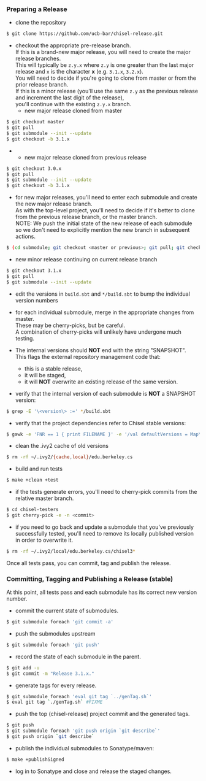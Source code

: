 ### Preparing a Release
- clone the repository
```bash
$ git clone https://github.com/ucb-bar/chisel-release.git
```
- checkout the appropriate pre-release branch. \
If this is a brand-new major release, you will need to create the major release branches. \
This will typically be `z.y.x` where `z.y` is one greater than the last major release and `x` is the character **x** (e.g. `3.1.x`, `3.2.x`). \
You will need to decide if you're going to clone from master or from the prior release branch. \
If this is a minor release (you'll use the same `z.y` as the previous release and increment the last digit of the release), \
you'll continue with the existing `z.y.x` branch.
  - new major release cloned from master
```bash
$ git checkout master
$ git pull
$ git submodule --init --update
$ git checkout -b 3.1.x
```
-
  - new major release cloned from previous release
```bash
$ git checkout 3.0.x
$ git pull
$ git submodule --init --update
$ git checkout -b 3.1.x
```
  - for new major releases, you'll need to enter each submodule and create the new major release branch. \
As with the top-level project, you'll need to decide if it's better to clone from the previous release branch, or the master branch. \
NOTE: We push the initial state of the new release of each submodule so we don't need to explicitly mention the new branch in subsequent actions.
```bash
$ (cd submodule; git checkout <master or previous>; git pull; git checkout -b <new release>; git push --set-upstream origin <new release>)
```
  - new minor release continuing on current release branch
```bash
$ git checkout 3.1.x
$ git pull
$ git submodule --init --update
```
- edit the versions in `build.sbt` and `*/build.sbt` to bump the individual version numbers
- for each individual submodule, merge in the appropriate changes from master. \
These may be cherry-picks, but be careful. \
A combination of cherry-picks will unlikely have undergone much testing.
- The internal versions should **NOT** end with the string "SNAPSHOT". \
This flags the external repository management code that:
  - this is a stable release,
  - it will be staged,
  - it will **NOT** overwrite an existing release of the same version.

- verify that the internal version of each submodule is **NOT** a SNAPSHOT version:
```bash
$ grep -E '\<version\> :=' */build.sbt
```
- verify that the project dependencies refer to Chisel stable versions:
```bash
$ gawk -e 'FNR == 1 { print FILENAME }' -e '/val defaultVersions = Map\(/,/\)/' */build.sbt
```

- clean the .ivy2 cache of old versions
```bash
$ rm -rf ~/.ivy2/{cache,local}/edu.berkeley.cs
```

- build and run tests
```bash
$ make +clean +test
```
- if the tests generate errors, you'll need to cherry-pick commits from the relative master branch.
```bash
$ cd chisel-testers
$ git cherry-pick -e -n <commit>
```
- if you need to go back and update a submodule that you've previously successfully tested,
you'll need to remove its locally published version in order to overwrite it.
```bash
$ rm -rf ~/.ivy2/local/edu.berkeley.cs/chisel3*
```

Once all tests pass, you can commit, tag and publish the release.

### Committing, Tagging and Publishing a Release (stable)
At this point, all tests pass and each submodule has its correct new version number.
- commit the current state of submodules.
```bash
$ git submodule foreach 'git commit -a'
```
- push the submodules upstream
```bash
$ git submodule foreach 'git push'
```
- record the state of each submodule in the parent.
```bash
$ git add -u
$ git commit -m "Release 3.1.x."
```

- generate tags for every release.
```bash
$ git submodule foreach 'eval git tag `../genTag.sh`'
$ eval git tag `./genTag.sh` #FIXME
```

- push the top (chisel-release) project commit and the generated tags.
```bash
$ git push
$ git submodule foreach 'git push origin `git describe`'
$ git push origin `git describe`
```
- publish the individual submodules to Sonatype/maven:
```bash
$ make +publishSigned
```
- log in to Sonatype and close and release the staged changes.
